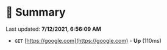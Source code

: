 # 📖 Summary
Last updated: **7/12/2021, 6:56:09 AM**

- `GET` [https://google.com](https://google.com) - **Up** (110ms)
